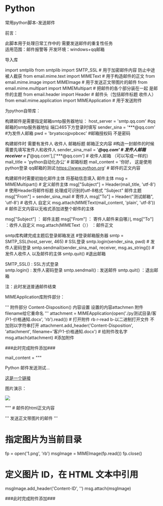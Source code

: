 # Python

常用python脚本-发送邮件

前言：

此脚本用于处理日常工作中的 需要发送邮件的重复性任务  
适用范围：邮件报警等
开发环境：windows+qq邮箱

导入库

import smtplib
from smtplib import SMTP_SSL            # 用于加密邮件内容 防止中途被人截获
from email.mime.text import MIMEText    # 用于构造邮件的正文
from email.mime.image import MIMEImage # 用于发送正文带图片的邮件
from email.mime.multipart import MIMEMultipart     # 把邮件的各个部分装在一起 是邮件的主题
from email.header import Header                    # 邮件头（包括邮件标题 收件人）
from email.mime.application import MIMEApplication # 用于发送附件

为python自带库：

构建邮件是需要指定邮箱smtp服务器地址：
host_server = 'smtp.qq.com'       #qq邮箱的smtp服务器地址 端口465下方登录时填写
sender_sina = '***@qq.com'        #为发件人邮箱
pwd = 'bryatscojpvpbcec'          #邮箱授权码 不是密码

构建邮件时 需要有发件人 收件人 邮箱标题 邮箱正文内容
#构造一封邮件的时候需要先填写发件人和收件人
sender_sina_mail = '***@qq.com'                           # 发件人邮箱
receiver = ['***@qq.com'],['***@qq.com']                  # 收件人邮箱 （可以写成一样的）
mail_title = 'python自动化办公'                           # 邮箱标题
mail_content = '你好， 这是使用python登录 qq邮箱的测试:https://www.python.org'  # 邮件的正文内容

构建邮件时需要初始化邮件主体 将基础信息填入 邮件主体
msg = MIMEMultipart()                          # 定义邮件主体
msg["Subject"] = Header(mail_title, 'utf-8')   # 使用Header将邮件标题 处理成可识别的utf-8格式 "Subject" 邮件主题
msg["From"] = sender_sina_mail                 # 寄件人
msg["To"] = Header("测试邮箱", 'utf-8')                #  收件人 自定义
msg.attach(MIMEText(mail_content, 'plain', 'utf-8'))  # 邮件正文内容以无格式添加进整个邮件的主体

msg["Subject"] ： 邮件主题
msg["From"]    ： 寄件人邮件来自哪儿
msg["To"]      ：收件人自定义 
msg.attach(MIMEText（）） ：邮件正文


smtp库构建完成主题后登录邮箱发送
#登录邮箱服务器
smtp = SMTP_SSL(host_server, 465)   # SSL登录
smtp.login(sender_sina, pwd)        # 发件人密码登录
smtp.sendmail(sender_sina_mail, receiver, msg.as_string()) # 发件人收件人 以及邮件的主体
smtp.quit() #退出邮箱

SMTP_SSL()        :  SSL方式登录       
smtp.login()    : 发件人密码登录
smtp.sendmail()  : 发送邮件
smtp.quit()     ：退出邮箱

注：此时发送普通邮件结束

MIMEApplication库附件部分：

'''
附件部分
Content-Disposition() 内容设置 设置的内容attachmen 附件  filename给它重命名
'''
attachment = MIMEApplication(open('./py测试目录/客户1-价格通知.docx', 'rb').read())         # 打开附件 rb  r-read b-以二进制打开文件 不加则以字符串打开
attachment.add_header('Content-Disposition', 'attachment', filename='客户1-价格通知.docx')  # 给附件改名字
msg.attach(attachment)  #添加附件

###此时完成附件添加###


mail_content = """
<p>Python 邮件发送测试...</p>
<p><a href="http://www.runoob.com">这是一个链接</a></p>
<p>图片演示：</p>
<p><img decoding="async" src="cid:image1"></p>
"""  # 邮件的html正文内容

'''
发送正文带图片的邮件
'''
# 指定图片为当前目录
fp = open('1.png', 'rb')
msgImage = MIMEImage(fp.read())
fp.close() 

# 定义图片 ID，在 HTML 文本中引用
msgImage.add_header('Content-ID', '<image1>')
msg.attach(msgImage)

###此时完成附件添加###
